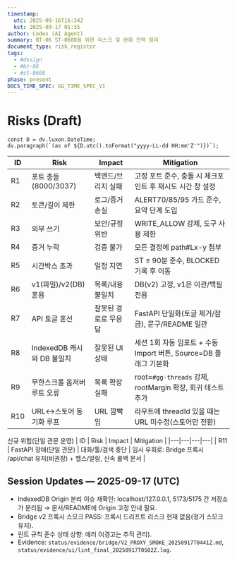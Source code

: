 ```yaml
---
timestamp:
  utc: 2025-09-16T16:34Z
  kst: 2025-09-17 01:35
author: Codex (AI Agent)
summary: BT-06 ST-0608을 위한 리스크 및 완화 전략 정리
document_type: risk_register
tags:
  - #design
  - #bt-06
  - #st-0608
phase: present
DOCS_TIME_SPEC: GG_TIME_SPEC_V1
---
```


# Risks (Draft)

```dataviewjs
const D = dv.luxon.DateTime;
dv.paragraph(`(as of ${D.utc().toFormat("yyyy-LL-dd HH:mm'Z'")})`);
```

| ID | Risk | Impact | Mitigation |
|---|---|---|---|
| R1 | 포트 충돌(8000/3037) | 백엔드/브리지 실패 | 고정 포트 준수, 충돌 시 체크포인트 후 재시도 시간 창 설정 |
| R2 | 토큰/길이 제한 | 로그/증거 손실 | ALERT70/85/95 가드 준수, 요약 단계 도입 |
| R3 | 외부 쓰기 | 보안/규정 위반 | WRITE_ALLOW 강제, 도구 사용 제한 |
| R4 | 증거 누락 | 검증 불가 | 모든 결정에 path#Lx-y 첨부 |
| R5 | 시간박스 초과 | 일정 지연 | ST ≤ 90분 준수, BLOCKED 기록 후 이동 |
| R6 | v1(파일)/v2(DB) 혼용 | 목록/내용 불일치 | DB(v2) 고정, v1은 이관/백필 전용 |
| R7 | API 토글 혼선 | 잘못된 경로로 무응답 | FastAPI 단일화(토글 제거/잠금), 문구/README 일관 |
| R8 | IndexedDB 캐시와 DB 불일치 | 잘못된 UI 상태 | 세션 1회 자동 임포트 + 수동 Import 버튼, Source=DB 플래그 기본화 |
| R9 | 무한스크롤 옵저버 루트 오류 | 목록 확장 실패 | root=`#gg-threads` 강제, rootMargin 확장, 회귀 테스트 추가 |
| R10 | URL↔스토어 동기화 루프 | URL 깜빡임 | 라우트에 threadId 있을 때는 URL 미수정(스토어만 전환) |

신규 위험(단일 관문 운영)
| ID | Risk | Impact | Mitigation |
|---|---|---|---|
| R11 | FastAPI 장애(단일 관문) | 대화/툴/검색 중단 | 임시 우회로: Bridge 프록시 /api/chat 유지(비권장) + 헬스/알람, 신속 롤백 문서 |

## Session Updates — 2025-09-17 (UTC)
- IndexedDB Origin 분리 이슈 재확인: localhost/127.0.0.1, 5173/5175 간 저장소가 분리됨 → 문서/README에 Origin 고정 안내 필요.
- Bridge v2 프록시 스모크 PASS: 프록시 드리프트 리스크 현재 없음(정기 스모크 유지).
- 린트 규칙 준수 상태 상향: 에러 0(경고는 추적 관리).
- Evidence: `status/evidence/bridge/V2_PROXY_SMOKE_20250917T0441Z.md`, `status/evidence/ui/lint_final_20250917T0502Z.log`.
